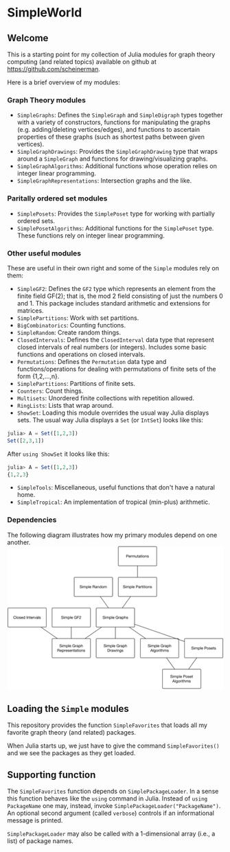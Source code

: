 # SimpleWorld

## Welcome

This is a starting point for my collection of Julia modules for
graph theory computing (and related topics) available on
github at https://github.com/scheinerman.

Here is a brief overview of my modules:

### Graph Theory modules

+ `SimpleGraphs`: Defines the `SimpleGraph` and
  `SimpleDigraph` types together with a variety of constructors,
  functions for manipulating the graphs (e.g. adding/deleting
  vertices/edges), and functions to ascertain properties of these
  graphs (such as shortest paths between given vertices).
+ `SimpleGraphDrawings`: Provides the `SimpleGraphDrawing` type that
  wraps around a `SimpleGraph` and functions for drawing/visualizing
  graphs.
+ `SimpleGraphAlgorithms`: Additional functions whose operation relies
  on integer linear programming.
+ `SimpleGraphRepresentations`: Intersection graphs and the like.

### Paritally ordered set modules

+ `SimplePosets`: Provides the `SimplePoset` type for working with
  partially ordered sets.
+ `SimplePosetAlgorithms`: Additional functions for the `SimplePoset`
  type. These functions rely on integer linear programming.

### Other useful modules

These are useful in their own right and some of the `Simple`
modules rely on them:
+ `SimpleGF2`: Defines the `GF2` type which represents an element
from the finite field GF(2); that is, the mod 2 field consisting
of just the numbers 0 and 1. This package includes standard
arithmetic and extensions for matrices.
+ `SimplePartitions`: Work with set partitions.
+ `BigCombinatorics`: Counting functions.
+ `SimpleRandom`: Create random things.
+ `ClosedIntervals`: Defines the `ClosedInterval` data type
that represent closed intervals of real numbers (or integers).
Includes some basic functions and operations on closed intervals.
+ `Permutations`: Defines the `Permutation` data type and
functions/operations for dealing with permutations of
finite sets of the form {1,2,...,n}.
+ `SimplePartitions`: Partitions of finite sets.
+ `Counters`: Count things.
+ `Multisets`: Unordered finite collections with repetition allowed.
+ `RingLists`: Lists that wrap around.
+ `ShowSet`: Loading this module overrides the usual way Julia
displays sets. The usual way Julia displays a `Set` (or `IntSet`)
looks like this:
```julia
julia> A = Set([1,2,3])
Set([2,3,1])
```
After `using ShowSet` it looks like this:
```julia
julia> A = Set([1,2,3])
{1,2,3}
```
+ `SimpleTools`: Miscellaneous, useful functions that don't have
a natural home.
+ `SimpleTropical`: An implementation of tropical (min-plus) arithmetic.

### Dependencies


The following diagram illustrates how my primary modules depend on one another.
![Dependencies for my modules](SimpleWorldDependencies.png)


## Loading the `Simple` modules


This repository provides the function `SimpleFavorites` that loads
all my favorite graph theory (and related) packages.

When Julia starts up, we just have to give the command `SimpleFavorites()`
and we see the packages as they get loaded.



## Supporting function

The `SimpleFavorites` function depends on `SimplePackageLoader`. In a sense
this function behaves like the `using` command in Julia. Instead of
`using PackageName` one may, instead, invoke
`SimplePackageLoader("PackageName")`. An optional second argument
(called `verbose`) controls if an informational message is printed.

`SimplePackageLoader` may also be called with a 1-dimensional array
(i.e., a list) of package names.
